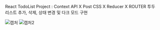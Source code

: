 React TodoList Project : Context API X Post CSS X Reducer X ROUTER
투두리스트 추가, 삭제, 상태 변경 및 다크 모드 구현

![캡처](https://github.com/dnjfht/react_todo_list/assets/117057638/afcd8a65-66ec-471e-a986-d3d5e9ccefec)
![캡처2](https://github.com/dnjfht/react_todo_list/assets/117057638/d5f6439e-5ea8-4dbc-b186-b33b5060ef5c)
